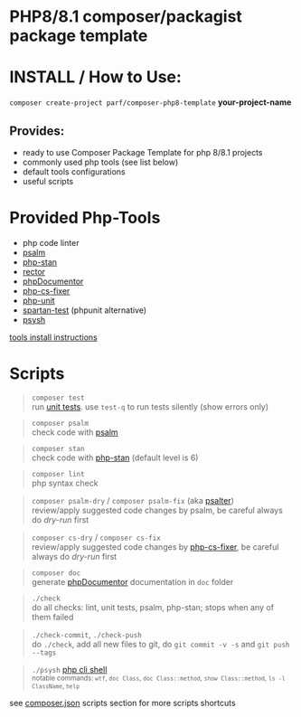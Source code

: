 # PHP8/8.1 composer/packagist package template

# INSTALL / How to Use:
`composer create-project parf/composer-php8-template` **your-project-name**

## Provides:
* ready to use Composer Package Template for php 8/8.1 projects
* commonly used php tools (see list below)
* default tools configurations
* useful scripts

# Provided Php-Tools
* php code linter
* [psalm](https://psalm.dev/docs/annotating_code/supported_annotations/)
* [php-stan](https://phpstan.org/writing-php-code/phpdocs-basics)
* [rector](https://github.com/rectorphp/rector/blob/main/docs/rector_rules_overview.md)
* [phpDocumentor](https://docs.phpdoc.org/3.0/guide/guides/running-phpdocumentor.html#quickstart)
* [php-cs-fixer](https://mlocati.github.io/php-cs-fixer-configurator/)
* [php-unit](https://phpunit.readthedocs.io/en/9.5/writing-tests-for-phpunit.html)
* [spartan-test](https://github.com/parf/spartan-test) (phpunit alternative)
* [psysh](https://developpaper.com/psysh-php-interactive-console/)

[tools install instructions](setup-tools.howto)

# Scripts
> `composer test`<br>
    run [unit tests](https://github.com/parf/spartan-test). use `test-q` to run tests silently (show errors only)

> `composer psalm`<br>
    check code with [psalm](https://psalm.dev/docs/annotating_code/supported_annotations/)

> `composer stan`<br>
    check code with [php-stan](https://phpstan.org/writing-php-code/phpdocs-basics) (default level is 6)

> `composer lint`<br>
    php syntax check

> `composer psalm-dry` / `composer psalm-fix`  (aka [psalter](https://psalm.dev/docs/manipulating_code/fixing/))<br>
    review/apply suggested code changes by psalm, be careful always do *dry-run* first

> `composer cs-dry` / `composer cs-fix`<br>
    review/apply suggested code changes by [php-cs-fixer](https://mlocati.github.io/php-cs-fixer-configurator/), be careful always do *dry-run* first

> `composer doc`<br>
    generate [phpDocumentor](https://docs.phpdoc.org/3.0/guide/guides/running-phpdocumentor.html#quickstart) documentation in `doc` folder

> `./check`<br>
    do all checks: lint, unit tests, psalm, php-stan; stops when any of them failed

> `./check-commit`, `./check-push`<br>
    do `./check`, add all new files to git, do `git commit -v -s` and `git push --tags`

> `./psysh` [php cli shell](https://developpaper.com/psysh-php-interactive-console/)<br>
    <small>notable commands: `wtf`, `doc Class`, `doc Class::method`, `show Class::method`, `ls -l ClassName`, `help`</small>

see [composer.json](./composer.json) scripts section for more scripts shortcuts